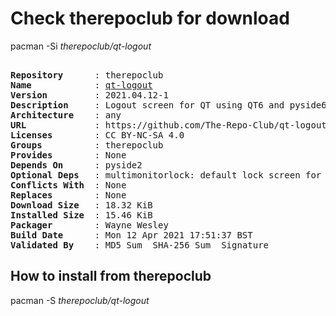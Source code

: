 # Check therepoclub for download

pacman -Si *therepoclub/qt-logout*

<div class="highlight"><pre class="highlight"><text>
<b>Repository</b>      : therepoclub
<b>Name</b>            : <a href="../../x86_64/qt-logout-2021.04.12-1-any.pkg.tar.zst">qt-logout</a>
<b>Version</b>         : 2021.04.12-1
<b>Description</b>     : Logout screen for QT using QT6 and pyside6
<b>Architecture</b>    : any
<b>URL</b>             : https://github.com/The-Repo-Club/qt-logout
<b>Licenses</b>        : CC BY-NC-SA 4.0
<b>Groups</b>          : therepoclub
<b>Provides</b>        : None
<b>Depends On</b>      : pyside2
<b>Optional Deps</b>   : multimonitorlock: default lock screen for qt-logout
<b>Conflicts With</b>  : None
<b>Replaces</b>        : None
<b>Download Size</b>   : 18.32 KiB
<b>Installed Size</b>  : 15.46 KiB
<b>Packager</b>        : Wayne Wesley <wayne6324@gmail.com>
<b>Build Date</b>      : Mon 12 Apr 2021 17:51:37 BST
<b>Validated By</b>    : MD5 Sum  SHA-256 Sum  Signature
</text></pre></div>

## How to install from therepoclub

pacman -S *therepoclub/qt-logout*
